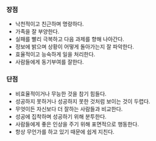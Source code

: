 ### 장점

- 낙천적이고 친근하며 명랑하다.
- 가족을 잘 부양한다.
- 실패를 빨리 극복하고 다음 과제를 향해 나아간다.
- 정보에 밝으며 상황이 어떻게 돌아가는지 잘 파악한다.
- 효율적이고 능숙하게 일을 처리한다.
- 사람들에게 동기부여를 잘한다.

### 단점

- 비효율적이거나 무능한 것을 참기 힘들다.
- 성공하지 못하거나 성공하지 못한 것처럼 보이는 것이 두렵다.
- 무엇이든 자신보다 더 잘하는 사람들과 비교한다.
- 성공에 집착하며 성공하기 위해 분투한다.
- 사람들에게 좋은 인상을 주기 위해 표면적으로 행동한다.
- 항상 무언가를 하고 있기 때문에 쉽게 지친다.